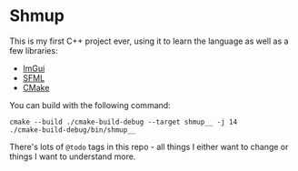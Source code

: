 # Shmup

This is my first C++ project ever, using it to learn the language as well as a few libraries:

- [ImGui](https://github.com/ocornut/imgui)
- [SFML](https://www.sfml-dev.org/)
- [CMake](https://cmake.org/)

You can build with the following command:

```shell
cmake --build ./cmake-build-debug --target shmup__ -j 14
./cmake-build-debug/bin/shmup__
```

There's lots of `@todo` tags in this repo - all things I either want to change or things I want to understand more.